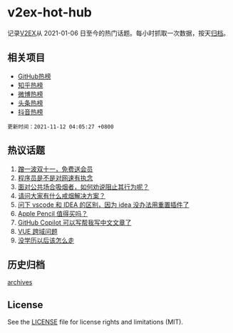 # v2ex-hot-hub

 记录[V2EX](https://www.v2ex.com/)从 2021-01-06 日至今的热门话题。每小时抓取一次数据，按天[归档](archives)。
 
 ## 相关项目

- [GitHub热榜](https://github.com/snaildev/github-hot-hub)
- [知乎热榜](https://github.com/snaildev/zhihu-hot-hub)
- [微博热榜](https://github.com/snaildev/weibo-hot-hub)
- [头条热榜](https://github.com/snaildev/toutiao-hot-hub)
- [抖音热榜](https://github.com/snaildev/douyin-hot-hub)


 `更新时间：2021-11-12 04:05:27 +0800`

## 热议话题

1. [蹭一波双十一，免费送会员](https://www.v2ex.com/t/814581)
1. [程序员是不是对网速有执念](https://www.v2ex.com/t/814571)
1. [面对公共场合吸烟者，如何劝说阻止其行为呢？](https://www.v2ex.com/t/814665)
1. [请问大家有什么戒烟解决方案？](https://www.v2ex.com/t/814576)
1. [问下 vscode 和 IDEA 的区别，因为 idea 没办法用重置插件了](https://www.v2ex.com/t/814633)
1. [Apple Pencil 值得买吗？](https://www.v2ex.com/t/814587)
1. [GitHub Copilot 可以写帮我写中文文章了](https://www.v2ex.com/t/814689)
1. [VUE 跨域问题](https://www.v2ex.com/t/814698)
1. [没学历以后该怎么走](https://www.v2ex.com/t/814574)

## 历史归档

[archives](archives)

## License

See the [LICENSE](LICENSE) file for license rights and limitations (MIT).
